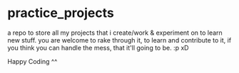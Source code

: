 # practice_projects

a repo to store all my projects that i create/work & experiment on to learn new stuff. you are welcome to rake through it, to learn and contribute to it, if you think you can handle the mess, that it'll going to be. :p xD

Happy Coding ^^
